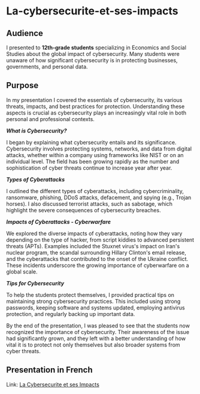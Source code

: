 # La-cybersecurite-et-ses-impacts

## Audience
I presented to **12th-grade students** specializing in Economics and Social Studies about the global impact of cybersecurity. Many students were unaware of how significant cybersecurity is in protecting businesses, governments, and personal data. 

## Purpose

In my presentation I covered the essentials of cybersecurity, its various threats, impacts, and best practices for protection. Understanding these aspects is crucial as cybersecurity plays an increasingly vital role in both personal and professional contexts.

***What is Cybersecurity?***

I began by explaining what cybersecurity entails and its significance. Cybersecurity involves protecting systems, networks, and data from digital attacks, whether within a company using frameworks like NIST or on an individual level. The field has been growing rapidly as the number and sophistication of cyber threats continue to increase year after year.

***Types of Cyberattacks***

I outlined the different types of cyberattacks, including cybercriminality, ransomware, phishing, DDoS attacks, defacement, and spying (e.g., Trojan horses). I also discussed terrorist attacks, such as sabotage, which highlight the severe consequences of cybersecurity breaches.

***Impacts of Cyberattacks - Cyberwarfare***

We explored the diverse impacts of cyberattacks, noting how they vary depending on the type of hacker, from script kiddies to advanced persistent threats (APTs). Examples included the Stuxnet virus's impact on Iran's nuclear program, the scandal surrounding Hillary Clinton's email release, and the cyberattacks that contributed to the onset of the Ukraine conflict. These incidents underscore the growing importance of cyberwarfare on a global scale.

***Tips for Cybersecurity***

To help the students protect themselves, I provided practical tips on maintaining strong cybersecurity practices. This included using strong passwords, keeping software and systems updated, employing antivirus protection, and regularly backing up important data.


By the end of the presentation, I was pleased to see that the students now recognized the importance of cybersecurity. Their awareness of the issue had significantly grown, and they left with a better understanding of how vital it is to protect not only themselves but also broader systems from cyber threats.


## Presentation in French
Link: <a href="https://github.com/linceBLA/La-cybersecurite-et-ses-impacts/blob/main/la-cybersecurite-et-ses-impacts.pdf">La Cybersecurite et ses Impacts<a/>
